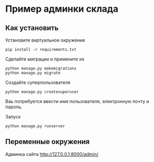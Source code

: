 # Пример админки склада

## Как установить

Установите виртуальное окружение
```commandline
pip install -r requirements.txt
```

Сделайте миграции и примените их

```commandline
python manage.py makemigrations
python manage.py migrate
```

Создайте суперпользователя

```commandline
python manage.py createsuperuser
```
Ваь потребуется ввести имя пользователя,
электронную почту и пароль.

Запуск

```commandline
python manage.py runserver
```
## Переменные окружения

Aдминка сайта http://127.0.0.1:8000/admin/

